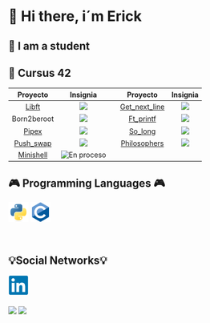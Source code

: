 # 👋 Hi there, i´m Erick
## 📖 I am a student
## 🚀 Cursus 42
| Proyecto                                                       | Insignia                                                                                    |     | Proyecto                                                       | Insignia                                                                                    |
| :---:                                                          |    :----:                                                                                   |:---:| :---:                                                          |    :----:                                                                                   |
| [Libft](https://github.com/ediaz-c/libft)                      | ![](https://github.com/ediaz-c/42-project-badges/blob/main/badges/libftm.png)               |     | [Get_next_line](https://github.com/ediaz-c/get_next_line)      | ![](https://github.com/ediaz-c/42-project-badges/blob/main/badges/get_next_linem.png)       |
| Born2beroot                                                    | ![](https://github.com/ediaz-c/42-project-badges/blob/main/badges/born2berootm.png)         |     | [Ft_printf](https://github.com/ediaz-c/ft_printf)              | ![](https://github.com/ediaz-c/42-project-badges/blob/main/badges/ft_printfe.png)           |
| [Pipex](https://github.com/ediaz-c/pipex)                      | ![](https://github.com/ediaz-c/42-project-badges/blob/main/badges/pipexm.png)               |     | [So_long](https://github.com/ediaz-c/so_long)                  | ![](https://github.com/ediaz-c/42-project-badges/blob/main/badges/so_longm.png)             |
| [Push_swap](https://github.com/ediaz-c/push_swap)              | ![](https://github.com/ediaz-c/42-project-badges/blob/main/badges/push_swape.png)           |     | [Philosophers](https://github.com/ediaz-c/philosophers)        | ![](https://github.com/ediaz-c/42-project-badges/blob/main/badges/philosopherse.png)        |
| [Minishell](https://github.com/n-panos/Minishell)              | ![En proceso](https://github.com/ediaz-c/42-project-badges/blob/main/badges/minishelle.png) |     |

<h2> 🎮 Programming Languages 🎮 </h2>
<p>
  <a href="https://www.python.org" target="_blank"><img src="https://raw.githubusercontent.com/devicons/devicon/master/icons/python/python-original.svg" alt="python" width="40" height="40" /></a>
  <a href="https://www.cprogramming.com/" target="_blank"> <img src="https://raw.githubusercontent.com/devicons/devicon/master/icons/c/c-original.svg" alt="c" width="40" height="40"/> </a>
  <!--<a href="https://cplusplus.com/" target="_blank"><img src="https://raw.githubusercontent.com/jmnote/z-icons/master/svg/cpp.svg" alt="cpp" width="40" height="40" /></a> -->
  <!-- <a href="https://git-scm.com/" target="_blank"><img src="https://www.vectorlogo.zone/logos/git-scm/git-scm-icon.svg" alt="git" width="40" height="40" /></a> -->
  <!-- <a href="https://www.gnu.org/savannah-checkouts/gnu/bash/manual/bash.html" target="_blank"> <img src="https://bashlogo.com/img/symbol/png/full_colored_light.png" alt="linux" width="40" height="40"/> </a> -->
</p>
<br>
<h2>💡Social Networks💡</h2>
<a href="https://www.linkedin.com/in/erick-fernando-díaz-centeno"><img src="https://github.com/devicons/devicon/blob/master/icons/linkedin/linkedin-original.svg" alt="Linkedin" width="40" height="40"></a>
<br>
<br>
<div>
  <img align="center" width="47%" src="https://github-readme-stats.vercel.app/api?username=ediaz-c&theme=gotham&hide_border=false&include_all_commits=false&count_private=false" />
  <img align="center" width="43%" src="https://github-readme-stats.vercel.app/api/top-langs/?username=ediaz-c&theme=gotham&hide_border=false&include_all_commits=false&count_private=false&layout=compact" />
</div>
</br>
